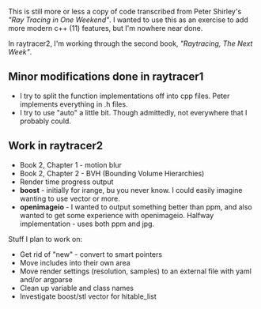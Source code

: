 
This is still more or less a copy of code transcribed from
Peter Shirley's *"Ray Tracing in One Weekend"*.
 I wanted to use this as an exercise to add more
modern c++ (11) features, but I'm nowhere near done.

In raytracer2, I'm working through the second book,
*"Raytracing, The Next Week"*.

## Minor modifications done in raytracer1
* I try to split the function implementations off into
   cpp files. Peter implements everything in .h files.
* I try to use "auto" a little bit.  Though admittedly,
  not everywhere that I probably could.

## Work in raytracer2
* Book 2, Chapter 1 - motion blur
* Book 2, Chapter 2 - BVH (Bounding Volume Hierarchies)
* Render time progress output
* **boost** - initially for irange, bu you never know.
  I could easily imagine wanting to use vector or more.
* **openimageio** - I wanted to output something better
  than ppm, and also wanted to get some experience with
  openimageio.
  Halfway implementation - uses both ppm and jpg.

Stuff I plan to work on:
* Get rid of "new" - convert to smart pointers
* Move includes into their own area
* Move render settings (resolution, samples) to an external
  file with yaml and/or argparse
* Clean up variable and class names
* Investigate boost/stl vector for hitable_list


